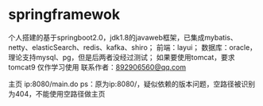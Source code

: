 # springframewok
个人搭建的基于springboot2.0，jdk1.8的javaweb框架，已集成mybatis、netty、elasticSearch、redis、kafka、shiro；
前端：layui；
数据库：oracle，理论支持mysql、pg，但是后两者没经过测试；
如果要使用tomcat，要求tomcat9
仅作学习使用
联系作者：892906560@qq.com


主页  ip:8080/main.do
ps：原为ip:8080/，疑似依赖的版本问题，空路径被识别为404，不能使用空路径做主页
